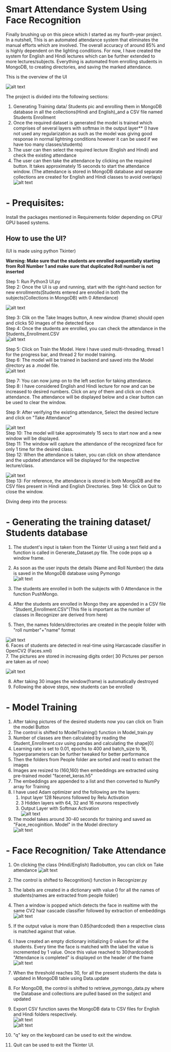 # **Smart Attendance System Using Face Recognition**
Finally brushing up on this piece which I started as my fourth-year project. In a nutshell, This is an automated attendance system that eliminates the manual efforts which are involved. The overall accuracy of around 85% and is highly dependent on the lighting conditions. For now, I have created the system for English and Hindi lectures which can be further extended to more lectures/subjects. Everything is automated from enrolling students in MongoDB, to creating directories, and saving the marked attendance.



This is the overview of the UI


![alt text](images/Main_UI.png)

The project is divided into the following sections:
1. Generating Training data/ Students pic and enrolling them in MongoDB database in all the collections(Hindi and English)_and a CSV file named Students Enrollment
2. Once the required dataset is generated the model is trained which comprises of several layers with softmax in the output layer** (I have not used any regularization as such as the model was giving good response in normal lightning conditions however it can be used if we have too many classes/students)
3. The user can then select the required lecture (English and Hindi) and check the existing attendance 
4. The user can then take the attendance by clicking on the required button. It takes approximately 15 seconds to start the attendance window. (The attendance is stored in MongoDB database and separate collections are created for English and Hindi classes to avoid overlaps)
![alt text](images/17.png)


# - **Prequisites:**

Install the packages mentioned in Requirements folder depending on CPU/ GPU based systems.

## **How to use the UI?**
(UI is made using python Tkinter)

**Warning: Make sure that the students are enrolled sequentially starting from Roll Number 1 and make sure that duplicated Roll number is not inserted**

Step 1: Run Python3 UI.py <br/>
Step 2: Once the UI is up and running, start with the right-hand section for new enrollments(Students entered are enrolled in both the subjects(Collections in MongoDB) with 0 Attendance)

![alt text](images/1.png)

Step 3: Clik on the Take Images button, A new window (frame) should open and clicks 50 images of the detected face<br/>
Step 4: Once the students are enrolled, you can check the attendance in the Students_Enrollment.CSV<br/>
 ![alt text](images/3.png)

Step 5: Click on Train the Model. Here I have used multi-threading, thread 1 for the progress bar, and thread 2 for model training. <br/>
Step 6: The model will be trained in backend and saved into the Model directory as a .model file.<br/>
 ![alt text](images/4.png)<br/>
 
Step 7: You can now jump on to the left section for taking attendance.<br/>
Step 8: I have considered English and Hindi lecture for now and can be increased to desired numbers. Click on any of them and click on check attendance. The attendance will be displayed below and a clear button can be used to clear the window.

Step 9: After verifying the existing attendance, Select the desired lecture and click on "Take Attendance"<br/>

![alt text](images/5.png)<br/>
Step 10: The model will take approximately 15 secs to start now and a new window will be displayed.<br/>
Step 11: The window will capture the attendance of the recognized face for only 1 time for the desired class.<br/>
Step 12: When the attendance is taken, you can click on show attendance and the updated attendance will be displayed for the respective lecture/class.<br/>

![alt text](images/6.png)<br/>
Step 13: For reference, the attendance is stored in both MongoDB and the CSV files present in Hindi and English Directories.
Step 14: Click on Quit to close the window.



Diving deep into the process: 

# - **Generating the training dataset/ Students database**

1. The student's input is taken from the Tkinter UI using a text field and a function is called in Generate_Dataset.py file. The code pops up a window frame.<br/>
2. As soon as the user inputs the details (Name and Roll Number) the data is saved in the MongoDB database using Pymongo<br/>
![alt text](images/7.png)<br/>

3. The students are enrolled in both the subjects with 0 Attendance in the function PushMongo.<br/>
4. After the students are enrolled in Mongo they are appended in a CSV file "Student_Enrollment.CSV"(This file is important as the number of classes in Recognizer are derived from here)<br/>
5. Then, the names folders/directories are created in the people folder with "roll number"+"name" format<br/>

![alt text](images/8.png)<br/>
6. Faces of students are detected in real-time using Harcascade classifier in OpenCV2 (Faces.xml)<br/>
7. The pictures are stored in increasing digits order( 30 Pictures per person are taken as of now)<br/>

![alt text](images/9.png)<br/>

8. After taking 30 images the window(frame) is automatically destroyed<br/>
9. Following the above steps, new students can be enrolled<br/>



# - **Model Training**

1. After taking pictures of the desired students now you can click on Train the model Button<br/>
2. The control is shifted to ModelTraining() function in Model_train.py<br/>
3. Number of classes are then calculated by reading the Student_Enrollment.csv using pandas and calculating the shape[0]<br/>
4. Learning rate is set to 0.01, epochs to 400 and batch_size to 16, hyperparameters can be further tweaked for better performance<br/>
5. Then the folders from People folder are sorted and read to extract the images<br/>
6. Images are resized to (160,160) then embeddings are extracted using pre-trained model "facenet_keras.h5"<br/>
7. The embeddings are appended to a list and then converted to NumPy array for Training<br/>
8. I have used Adam optimizer and the following are the layers:
	1. Input layer 128 Neurons followed by Relu Activation
	2. 3 Hidden layers with 64, 32 and 16 neurons respectively
	3. Output Layer with Softmax Activation<br/>
![alt text](images/10.png)<br/>
9. The model takes around 30-40 seconds for training and saved as "Face_recoginition. Model" in the Model directory<br/>
![alt text](images/11.png)<br/>



# - **Face Recognition/ Take Attendance**
1. On clicking the class (Hindi/English) Radiobutton, you can click on Take attendance
![alt text](images/12.png)<br/>

2. The control is shifted to Recognition() function in Recognizer.py
3. The labels are created in a dictionary with value 0 for all the names of students(names are extracted from people folder)
4. Then a window is popped which detects the face in realtime with the same CV2 haar cascade classifier followed by extraction of embeddings <br/>
![alt text](images/13.png)<br/>
5. If the output value is more than 0.85(hardcoded) then a respective class is matched against that value.<br/>
6. I have created an empty dictionary initializing 0 values for all the students. Every time the face is matched with the label the value is incremented by 1 value. Once this value reached to 30(hardcoded) "Attendance is completed" is displayed on the header of the frame<br/>
![alt text](images/14.png)<br/>
7. When the threshold reaches 30, for all the present students the data is updated in MongoDB table using Data.update
8. For MongoDB, the control is shifted to retrieve_pymongo_data.py where the Database and collections are pulled based on the subject and updated
9. Export CSV function saves the MongoDB data to CSV files for English and Hindi folders respectively.<br/>
![alt text](images/15.png)<br/>
![alt text](images/16.png)<br/>
10. "q" key on the keyboard can be used to exit the window.<br/>
11. Quit can be used to exit the Tkinter UI.<br/>




